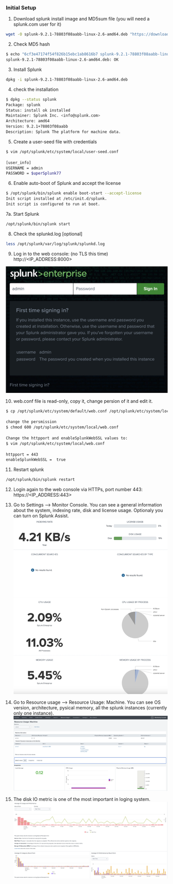 ### Initial Setup

1. Download splunk install image and MD5sum file (you will need a splunk.com user for it)
```bash
wget -O splunk-9.2.1-78803f08aabb-linux-2.6-amd64.deb "https://download.splunk.com/products/splunk/releases/9.2.1/linux/splunk-9.2.1-78803f08aabb-linux-2.6-amd64.deb"
```

2. Check MD5 hash
```bash
$ echo "6cf3e47174f54f826b15ebc1ab8616b7 splunk-9.2.1-78803f08aabb-linux-2.6-amd64.deb" | md5sum -c
splunk-9.2.1-78803f08aabb-linux-2.6-amd64.deb: OK
```

3. Install Splunk
```bash
dpkg -i splunk-9.2.1-78803f08aabb-linux-2.6-amd64.deb
```

4. check the installation
```bash
$ dpkg --status splunk
Package: splunk
Status: install ok installed
Maintainer: Splunk Inc. <info@splunk.com>
Architecture: amd64
Version: 9.2.1+78803f08aabb
Description: Splunk The platform for machine data.
```

5. Create a user-seed file with credentials
```bash
$ vim /opt/splunk/etc/system/local/user-seed.conf

[user_info]
USERNAME = admin
PASSWORD = $uperSplunk77
```

6. Enable auto-boot of Splunk and accept the license
```bash
$ /opt/splunk/bin/splunk enable boot-start --accept-license
Init script installed at /etc/init.d/splunk.
Init script is configured to run at boot.
```

7a. Start Splunk
```bash
/opt/splunk/bin/splunk start
```

8. Check the splunkd.log [optional]
```bash
less /opt/splunk/var/log/splunk/splunkd.log
```

9. Log in to the web console: (no TLS this time)
http://<IP_ADDRESS:8000>

![](attachments/splunk_login.png)

10. web.conf file is read-only, copy it, change persion of it and edit it.
```bash
$ cp /opt/splunk/etc/system/default/web.conf /opt/splunk/etc/system/local/web.conf

change the persmission
$ chmod 600 /opt/splunk/etc/system/local/web.conf

Change the httpport and enableSplunkWebSSL values to:
$ vim /opt/splunk/etc/system/local/web.conf

httpport = 443
enableSplunkWebSSL =  true 

```

11. Restart splunk
```bash
/opt/splunk/bin/splunk restart
```

12. Login again to the web console via HTTPs, port number 443:
https://<IP_ADDRESS:443>

13. Go to Settings --> Monitor Console. You can see a general information about the system, indexing rate, disk and license usage. Optionaly you can turn on Splunk Assist.
![](attachments/monitor_console.png)

14. Go to Resource usage --> Resource Usage: Machine. You can see OS version, architecture, pysical memory, all the splunk instances (currently only one instance). 
![](attachments/resource_usage_machine.png)


15. The disk IO metric is one of the most important in loging system. 
![](attachments/disk_IO.png)